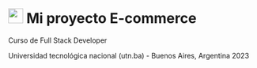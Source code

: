 #  <img src="https://github.com/Flaviab13/ecommerce_1/assets/49066075/071d3ea5-e4e1-4929-95d4-547b6123959e" alt="" style="width:30px;height:30px ;">  Mi proyecto E-commerce 

Curso de Full Stack Developer 
<p> Universidad tecnológica nacional (utn.ba) - Buenos Aires, Argentina 2023 </p>


